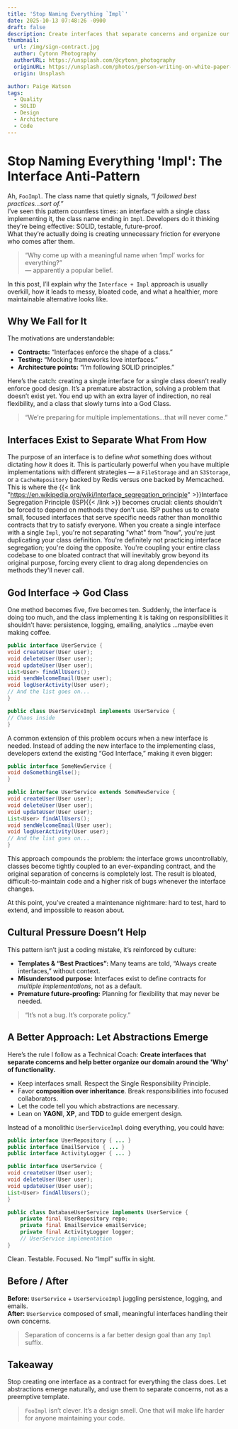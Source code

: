 ```yaml
---
title: 'Stop Naming Everything `Impl`'
date: 2025-10-13 07:48:26 -0900
draft: false
description: Create interfaces that separate concerns and organize our domain around 'Why'.
thumbnail:
  url: /img/sign-contract.jpg
  author: Cytonn Photography
  authorURL: https://unsplash.com/@cytonn_photography
  originURL: https://unsplash.com/photos/person-writing-on-white-paper-GJao3ZTX9gU
  origin: Unsplash

author: Paige Watson
tags:
  - Quality
  - SOLID
  - Design
  - Architecture
  - Code
---
```


# Stop Naming Everything 'Impl': The Interface Anti-Pattern

Ah, `FooImpl`. The class name that quietly signals, *“I followed best practices…sort of.”*  
I’ve seen this pattern countless times: an interface with a single class implementing it, the class name ending in
`Impl`. Developers do it thinking they’re being effective: SOLID, testable, future-proof.  
What they’re actually doing is creating unnecessary friction for everyone who comes after them.

> “Why come up with a meaningful name when ‘Impl’ works for everything?”  
> — apparently a popular belief.

In this post, I’ll explain why the `Interface + Impl` approach is usually overkill, how it leads to messy, bloated code,
and what a healthier, more maintainable alternative looks like.

## Why We Fall for It

The motivations are understandable:

- **Contracts:** “Interfaces enforce the shape of a class.”
- **Testing:** “Mocking frameworks love interfaces.”
- **Architecture points:** “I’m following SOLID principles.”

Here’s the catch: creating a single interface for a single class doesn’t really enforce good design. It’s a premature
abstraction, solving a problem that doesn’t exist yet. You end up with an extra layer of indirection, no real
flexibility, and a class that slowly turns into a God Class.

> “We’re preparing for multiple implementations…that will never come.”

## Interfaces Exist to Separate What From How

The purpose of an interface is to define *what* something does without dictating *how* it does it. This is particularly
powerful when you have multiple implementations with different strategies — a `FileStorage` and an `S3Storage`, or a
`CacheRepository` backed by Redis versus one backed by Memcached.
This is where the {{< link "https://en.wikipedia.org/wiki/Interface_segregation_principle" >}}Interface Segregation
Principle (ISP){{< /link >}} becomes crucial: clients shouldn't be forced to depend on
methods they don't use. ISP pushes us to create small, focused interfaces that serve specific needs rather than
monolithic contracts that try to satisfy everyone. When you create a single interface with a single `Impl`, you're not
separating "what" from "how", you're just duplicating your class definition. You're definitely not practicing interface
segregation; you're doing the opposite. You're coupling your entire class codebase to one bloated contract that will
inevitably grow beyond its original purpose, forcing every client to drag along dependencies on methods they'll never
call.

## God Interface → God Class

One method becomes five, five becomes ten. Suddenly, the interface is doing too much, and the class implementing it is
taking on responsibilities it shouldn’t have: persistence, logging, emailing, analytics …maybe even making coffee.

```java
public interface UserService {
void createUser(User user);
void deleteUser(User user);
void updateUser(User user);
List<User> findAllUsers();
void sendWelcomeEmail(User user);
void logUserActivity(User user);
// And the list goes on...
}

public class UserServiceImpl implements UserService {
// Chaos inside
}
```

A common extension of this problem occurs when a new interface is needed. Instead of adding the new interface to the
implementing class, developers extend the existing “God Interface,” making it even bigger:

```java
public interface SomeNewService {
void doSomethingElse();
}

public interface UserService extends SomeNewService {
void createUser(User user);
void deleteUser(User user);
void updateUser(User user);
List<User> findAllUsers();
void sendWelcomeEmail(User user);
void logUserActivity(User user);
// And the list goes on...
}
```

This approach compounds the problem: the interface grows uncontrollably, classes become tightly coupled to an
ever-expanding contract, and the original separation of concerns is completely lost. The result is bloated,
difficult-to-maintain code and a higher risk of bugs whenever the interface changes.

At this point, you’ve created a maintenance nightmare: hard to test, hard to extend, and impossible to reason about.

## Cultural Pressure Doesn’t Help

This pattern isn’t just a coding mistake, it’s reinforced by culture:

- **Templates & “Best Practices”:** Many teams are told, “Always create interfaces,” without context.
- **Misunderstood purpose:** Interfaces exist to define contracts for *multiple implementations*, not as a default.
- **Premature future-proofing:** Planning for flexibility that may never be needed.

> “It’s not a bug. It’s corporate policy.”

## A Better Approach: Let Abstractions Emerge

Here’s the rule I follow as a Technical Coach: **Create interfaces that separate concerns and help better organize our
domain around the 'Why' of functionality.**

- Keep interfaces small. Respect the Single Responsibility Principle.
- Favor **composition over inheritance**. Break responsibilities into focused collaborators.
- Let the code tell you which abstractions are necessary.
- Lean on **YAGNI**, **XP**, and **TDD** to guide emergent design.

Instead of a monolithic `UserServiceImpl` doing everything, you could have:

```java
public interface UserRepository { ... }
public interface EmailService { ... }
public interface ActivityLogger { ... }

public interface UserService {
void createUser(User user);
void deleteUser(User user);
void updateUser(User user);
List<User> findAllUsers();
}

public class DatabaseUserService implements UserService {
    private final UserRepository repo;
    private final EmailService emailService;
    private final ActivityLogger logger;
    // UserService implementation
}
```

Clean. Testable. Focused. No “Impl” suffix in sight.

## Before / After

**Before:** `UserService` + `UserServiceImpl` juggling persistence, logging, and emails.  
**After:** `UserService` composed of small, meaningful interfaces handling their own concerns.

> Separation of concerns is a far better design goal than any `Impl` suffix.

## Takeaway

Stop creating one interface as a contract for everything the class does. Let abstractions emerge naturally, and use them
to separate concerns, not as a preemptive template.

> `FooImpl` isn’t clever. It’s a design smell. One that will make life harder for anyone maintaining your code.